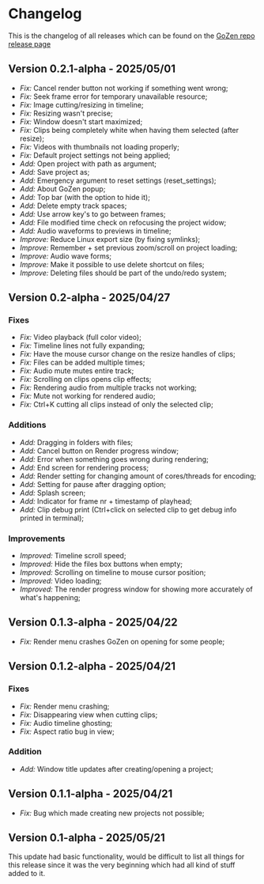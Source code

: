 # Changelog
This is the changelog of all releases which can be found on the [GoZen repo release page](https://github.com/VoylinsGamedevJourney/gozen/releases)

## Version 0.2.1-alpha - 2025/05/01
- *Fix:* Cancel render button not working if something went wrong;
- *Fix:* Seek frame error for temporary unavailable resource;
- *Fix:* Image cutting/resizing in timeline;
- *Fix:* Resizing wasn't precise;
- *Fix:* Window doesn't start maximized;
- *Fix:* Clips being completely white when having them selected (after resize);
- *Fix:* Videos with thumbnails not loading properly;
- *Fix:* Default project settings not being applied;
- *Add:* Open project with path as argument;
- *Add:* Save project as;
- *Add:* Emergency argument to reset settings (reset_settings);
- *Add:* About GoZen popup;
- *Add:* Top bar (with the option to hide it);
- *Add:* Delete empty track spaces;
- *Add:* Use arrow key's to go between frames;
- *Add:* File modified time check on refocusing the project widow;
- *Add:* Audio waveforms to previews in timeline;
- *Improve:* Reduce Linux export size (by fixing symlinks);
- *Improve:* Remember + set previous zoom/scroll on project loading;
- *Improve:* Audio wave forms;
- *Improve:* Make it possible to use delete shortcut on files;
- *Improve:* Deleting files should be part of the undo/redo system;


## Version 0.2-alpha - 2025/04/27
### Fixes
- *Fix:* Video playback (full color video);
- *Fix:* Timeline lines not fully expanding;
- *Fix:* Have the mouse cursor change on the resize handles of clips;
- *Fix:* Files can be added multiple times;
- *Fix:* Audio mute mutes entire track;
- *Fix:* Scrolling on clips opens clip effects;
- *Fix:* Rendering audio from multiple tracks not working;
- *Fix:* Mute not working for rendered audio;
- *Fix:* Ctrl+K cutting all clips instead of only the selected clip;
### Additions
- *Add:* Dragging in folders with files;
- *Add:* Cancel button on Render progress window;
- *Add:* Error when something goes wrong during rendering;
- *Add:* End screen for rendering process;
- *Add:* Render setting for changing amount of cores/threads for encoding;
- *Add:* Setting for pause after dragging option;
- *Add:* Splash screen;
- *Add:* Indicator for frame nr + timestamp of playhead;
- *Add:* Clip debug print (Ctrl+click on selected clip to get debug info printed in terminal);
### Improvements
- *Improved:* Timeline scroll speed;
- *Improved:* Hide the files box buttons when empty;
- *Improved:* Scrolling on timeline to mouse cursor position;
- *Improved:* Video loading;
- *Improved:* The render progress window for showing more accurately of what's happening;

## Version 0.1.3-alpha - 2025/04/22
- *Fix:* Render menu crashes GoZen on opening for some people;

## Version 0.1.2-alpha - 2025/04/21
### Fixes
- *Fix:* Render menu crashing;
- *Fix:* Disappearing view when cutting clips;
- *Fix:* Audio timeline ghosting;
- *Fix:* Aspect ratio bug in view;
### Addition
- *Add:* Window title updates after creating/opening a project;

## Version 0.1.1-alpha - 2025/04/21
- *Fix:* Bug which made creating new projects not possible;

## Version 0.1-alpha - 2025/05/21
This update had basic functionality, would be difficult to list all things for this release since it was the very beginning which had all kind of stuff added to it.

